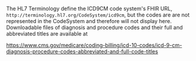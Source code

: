 
<div markdown="1" class="stu-note">

The HL7 Terminology define the ICD9CM code system's FHIR URL, `http://terminology.hl7.org/CodeSystem/icd9cm`, but the codes are are not represented in the CodeSystem and therefore will not display here. Downloadable files of diagnosis and procedure codes and their full and abbreviated titles are available at

<https://www.cms.gov/medicare/coding-billing/icd-10-codes/icd-9-cm-diagnosis-procedure-codes-abbreviated-and-full-code-titles>

</div>

